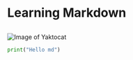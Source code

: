 # Learning Markdown
## 

![Image of Yaktocat](https://octodex.github.com/images/yaktocat.png)

```python
print("Hello md")
```
